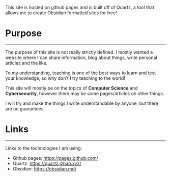 This site is hosted on github pages and is built off of Quartz, a tool that allows me to create Obsidian formatted sites for free!

# Purpose
---
The purpose of this site is not really strictly defined. I mostly wanted a website where I can share information, blog about things, write personal articles and the like. 

To my understanding, teaching is one of the best ways to learn and test your knowledge, so why don't I try teaching to the world! 

This site will mostly be on the topics of **Computer Science** and **Cybersecurity**, however there may be some pages/articles on other things.

I will try and make the things I write understandable by anyone, but there are no guarantees.

# Links
---
Links to the technologies I am using:
- Github pages: https://pages.github.com/
- Quartz: https://quartz.jzhao.xyz/
- Obsidian: https://obsidian.md/
